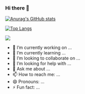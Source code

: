 ### Hi there 👋
[![Anurag's GitHub stats](https://github-readme-stats.vercel.app/api?username=SireOfBread&show_icons=true&theme=tokyonight)](https://github.com/anuraghazra/github-readme-stats)




[![Top Langs](https://github-readme-stats.vercel.app/api/top-langs/?username=SireOfBread&layout=compact)](https://github.com/anuraghazra/github-readme-stats)



![](https://komarev.com/ghpvc/?username=SireOfBread&color=blueviolet)

- 🔭 I’m currently working on ...
- 🌱 I’m currently learning ...
- 👯 I’m looking to collaborate on ...
- 🤔 I’m looking for help with ...
- 💬 Ask me about ...
- 📫 How to reach me: ...
- 😄 Pronouns: ...
- ⚡ Fun fact: ...
